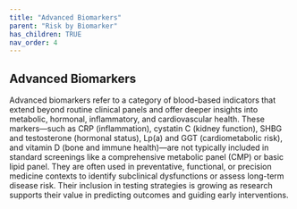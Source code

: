 ```yaml
---
title: "Advanced Biomarkers"
parent: "Risk by Biomarker"
has_children: TRUE
nav_order: 4
---
```



## Advanced Biomarkers


Advanced biomarkers refer to a category of blood-based indicators that extend beyond routine clinical panels and offer deeper insights into metabolic, hormonal, inflammatory, and cardiovascular health. These markers—such as CRP (inflammation), cystatin C (kidney function), SHBG and testosterone (hormonal status), Lp(a) and GGT (cardiometabolic risk), and vitamin D (bone and immune health)—are not typically included in standard screenings like a comprehensive metabolic panel (CMP) or basic lipid panel. They are often used in preventative, functional, or precision medicine contexts to identify subclinical dysfunctions or assess long-term disease risk. Their inclusion in testing strategies is growing as research supports their value in predicting outcomes and guiding early interventions.


